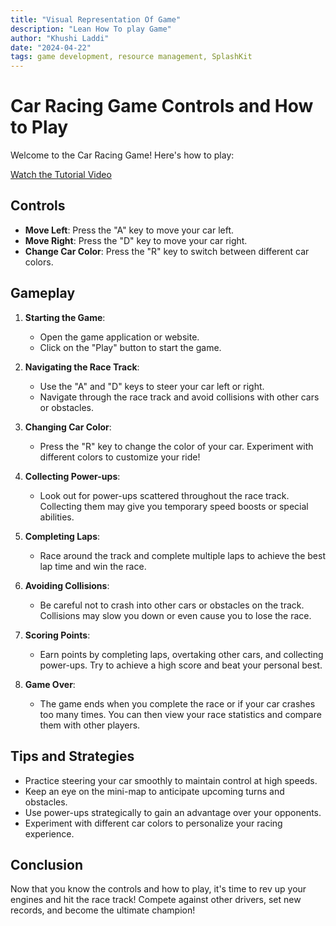 ```yaml
---
title: "Visual Representation Of Game"
description: "Lean How To play Game"
author: "Khushi Laddi"
date: "2024-04-22"
tags: game development, resource management, SplashKit
---
```

# Car Racing Game Controls and How to Play

Welcome to the Car Racing Game! Here's how to play:

[Watch the Tutorial Video](https://youtu.be/N5Oh1Wi7NlY?si=n4eeC2fmDwNi-HGC)

## Controls
- **Move Left**: Press the "A" key to move your car left.
- **Move Right**: Press the "D" key to move your car right.
- **Change Car Color**: Press the "R" key to switch between different car colors.

## Gameplay
1. **Starting the Game**:
   - Open the game application or website.
   - Click on the "Play" button to start the game.

2. **Navigating the Race Track**:
   - Use the "A" and "D" keys to steer your car left or right.
   - Navigate through the race track and avoid collisions with other cars or obstacles.

3. **Changing Car Color**:
   - Press the "R" key to change the color of your car. Experiment with different colors to customize your ride!

4. **Collecting Power-ups**:
   - Look out for power-ups scattered throughout the race track. Collecting them may give you temporary speed boosts or special abilities.

5. **Completing Laps**:
   - Race around the track and complete multiple laps to achieve the best lap time and win the race.

6. **Avoiding Collisions**:
   - Be careful not to crash into other cars or obstacles on the track. Collisions may slow you down or even cause you to lose the race.

7. **Scoring Points**:
   - Earn points by completing laps, overtaking other cars, and collecting power-ups. Try to achieve a high score and beat your personal best.

8. **Game Over**:
   - The game ends when you complete the race or if your car crashes too many times. You can then view your race statistics and compare them with other players.

## Tips and Strategies
- Practice steering your car smoothly to maintain control at high speeds.
- Keep an eye on the mini-map to anticipate upcoming turns and obstacles.
- Use power-ups strategically to gain an advantage over your opponents.
- Experiment with different car colors to personalize your racing experience.

## Conclusion
Now that you know the controls and how to play, it's time to rev up your engines and hit the race track! Compete against other drivers, set new records, and become the ultimate champion!

